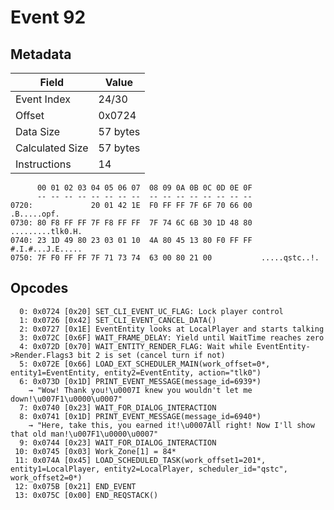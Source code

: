 # Event 92

## Metadata

| Field           | Value    |
|-----------------|----------|
| Event Index     | 24/30    |
| Offset          | 0x0724   |
| Data Size       | 57 bytes |
| Calculated Size | 57 bytes |
| Instructions    | 14       |

```
      00 01 02 03 04 05 06 07  08 09 0A 0B 0C 0D 0E 0F
      -- -- -- -- -- -- -- --  -- -- -- -- -- -- -- --
0720:             20 01 42 1E  F0 FF FF 7F 6F 70 66 00       .B.....opf.
0730: 80 F8 FF FF 7F F8 FF FF  7F 74 6C 6B 30 1D 48 80  .........tlk0.H.
0740: 23 1D 49 80 23 03 01 10  4A 80 45 13 80 F0 FF FF  #.I.#...J.E.....
0750: 7F F0 FF FF 7F 71 73 74  63 00 80 21 00           .....qstc..!.   
```

## Opcodes

```
  0: 0x0724 [0x20] SET_CLI_EVENT_UC_FLAG: Lock player control
  1: 0x0726 [0x42] SET_CLI_EVENT_CANCEL_DATA()
  2: 0x0727 [0x1E] EventEntity looks at LocalPlayer and starts talking
  3: 0x072C [0x6F] WAIT_FRAME_DELAY: Yield until WaitTime reaches zero
  4: 0x072D [0x70] WAIT_ENTITY_RENDER_FLAG: Wait while EventEntity->Render.Flags3 bit 2 is set (cancel turn if not)
  5: 0x072E [0x66] LOAD_EXT_SCHEDULER_MAIN(work_offset=0*, entity1=EventEntity, entity2=EventEntity, action="tlk0")
  6: 0x073D [0x1D] PRINT_EVENT_MESSAGE(message_id=6939*)
    → "Wow! Thank you!\u0007I knew you wouldn't let me down!\u007F1\u0000\u0007"
  7: 0x0740 [0x23] WAIT_FOR_DIALOG_INTERACTION
  8: 0x0741 [0x1D] PRINT_EVENT_MESSAGE(message_id=6940*)
    → "Here, take this, you earned it!\u0007All right! Now I'll show that old man!\u007F1\u0000\u0007"
  9: 0x0744 [0x23] WAIT_FOR_DIALOG_INTERACTION
 10: 0x0745 [0x03] Work_Zone[1] = 84*
 11: 0x074A [0x45] LOAD_SCHEDULED_TASK(work_offset1=201*, entity1=LocalPlayer, entity2=LocalPlayer, scheduler_id="qstc", work_offset2=0*)
 12: 0x075B [0x21] END_EVENT
 13: 0x075C [0x00] END_REQSTACK()
```
